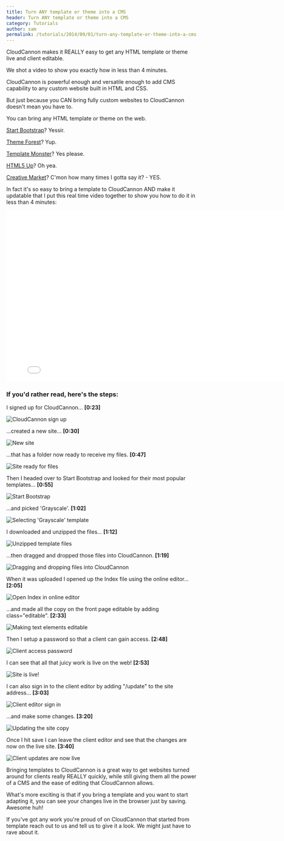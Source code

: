 ```yaml
---
title: Turn ANY template or theme into a CMS
header: Turn ANY template or theme into a CMS
category: Tutorials
author: sam
permalink: /tutorials/2014/09/01/turn-any-template-or-theme-into-a-cms.html
---
```

CloudCannon makes it REALLY easy to get any HTML template or theme live and client editable.

We shot a video to show you exactly how in less than 4 minutes.

<!-- excerpt stop -->

CloudCannon is powerful enough and versatile enough to add CMS capability to any custom website built in HTML and CSS.

But just because you CAN bring fully custom websites to CloudCannon doesn't mean you have to.

You can bring any HTML template or theme on the web.

[Start Bootstrap](http://startbootstrap.com/)? Yessir.

[Theme Forest](http://themeforest.net/category/site-templates)? Yup.

[Template Monster](http://www.templatemonster.com/website-templates.php)? Yes please.

[HTML5 Up](http://html5up.net/)? Oh yea.

[Creative Market](https://creativemarket.com/templates/websites)? C'mon how many times I gotta say it? - YES.

In fact it's so easy to bring a template to CloudCannon AND make it updatable that I put this real time video together to show you how to do it in less than 4 minutes:

<iframe width="800" height="450" src="//www.youtube.com/embed/8mtMXzSdnCw?rel=0" frameborder="0" allowfullscreen></iframe>



### If you'd rather read, here's the steps: ###

I signed up for CloudCannon... **[0:23]**

![CloudCannon sign up](/images/blog/template-tutorial/Templating_1.png "CloudCannon sign up")

...created a new site... **[0:30]**

![New site](/images/blog/template-tutorial/Templating_2.png "Creating a new site")

...that has a folder now ready to receive my files. **[0:47]**

![Site ready for files](/images/blog/template-tutorial/Templating_3.png "Site ready for files")

Then I headed over to Start Bootstrap and looked for their most popular templates... **[0:55]**

![Start Bootstrap](/images/blog/template-tutorial/Templating_4.png "Finding popular templates on Start Bootstrap")

...and picked 'Grayscale'. **[1:02]**

![Selecting 'Grayscale' template](/images/blog/template-tutorial/Templating_5.png "Selecting Grayscale template")

I downloaded and unzipped the files... **[1:12]**

![Unzipped template files](/images/blog/template-tutorial/Templating_6.png "Unzipped template files")

...then dragged and dropped those files into CloudCannon. **[1:19]**

![Dragging and dropping files into CloudCannon](/images/blog/template-tutorial/Templating_7.png "Dragging and dropping files into CloudCannon")

When it was uploaded I opened up the Index file using the online editor... **[2:05]**

![Open Index in online editor](/images/blog/template-tutorial/Templating_8.png "Open Index in online editor")

...and made all the copy on the front page editable by adding class="editable". **[2:33]**

![Making text elements editable](/images/blog/template-tutorial/Templating_9.png "Making text elements editable")

Then I setup a password so that a client can gain access. **[2:48]**

![Client access password](/images/blog/template-tutorial/Templating_10.png "Client access password")

I can see that all that juicy work is live on the web! **[2:53]**

![Site is live!](/images/blog/template-tutorial/Templating_11.png "Site is live!")

I can also sign in to the client editor by adding "/update" to the site address... **[3:03]**

![Client editor sign in](/images/blog/template-tutorial/Templating_12.png "Client editor sign in")

...and make some changes. **[3:20]**

![Updating the site copy](/images/blog/template-tutorial/Templating_13.png "Updating the site copy")

Once I hit save I can leave the client editor and see that the changes are now on the live site. **[3:40]**

![Client updates are now live](/images/blog/template-tutorial/Templating_14.png "Client updates are now live")

Bringing templates to CloudCannon is a great way to get websites turned around for clients really REALLY quickly, while still giving them all the power of a CMS and the ease of editing that CloudCannon allows.

What's more exciting is that if you bring a template and you want to start adapting it, you can see your changes live in the browser just by saving. Awesome huh!

If you've got any work you're proud of on CloudCannon that started from template reach out to us and tell us to give it a look. We might just have to rave about it.
